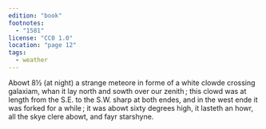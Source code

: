 ```yaml
---
edition: "book"
footnotes:
  - "1581"
license: "CC0 1.0"
location: "page 12"
tags:
  - weather
---
```

Abowt 8½ (at night) a
strange meteore in forme of a white clowde crossing galaxiam,
whan it lay north and sowth over our zenith ; this clowd was at
length from the S.E. to the S.W. sharp at both endes, and in
the west ende it was forked for a while ; it was abowt sixty
degrees high, it lasteth an howr, all the skye clere abowt, and fayr
starshyne.
